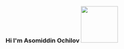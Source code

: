### Hi I'm Asomiddin Ochilov <img src="https://giphy.com/embed/dYx3YFq2OiVLIssQH9" width="100" height="100">

